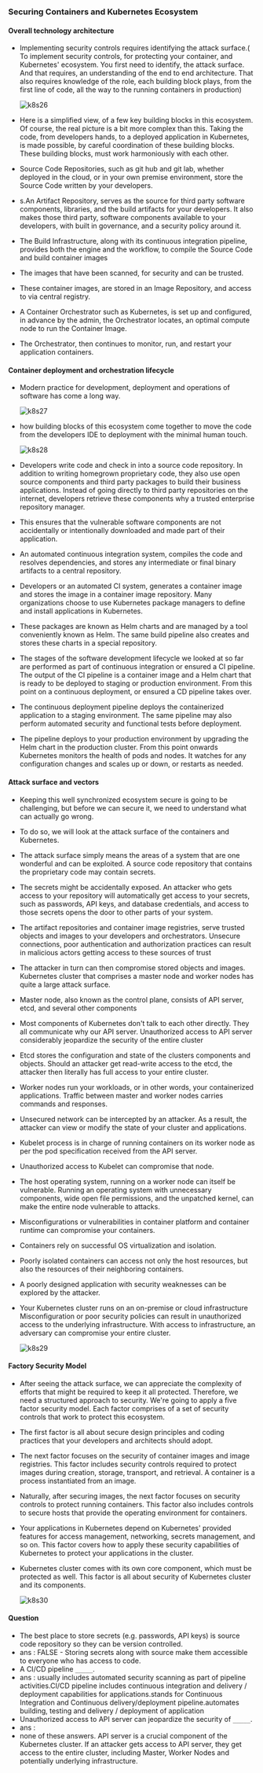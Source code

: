 ### Securing Containers and Kubernetes Ecosystem

#### Overall technology architecture

* Implementing security controls requires identifying the attack surface.( To implement security controls, for protecting your container, and Kubernetes' ecosystem. You first need to identify, the attack surface. And that requires, an understanding of the end to end architecture. That also requires knowledge of the role, each building block plays, from the first line of code, all the way to the running containers in production)

  ![k8s26](images/k8s26.png)

* Here is a simplified view, of a few key building blocks in this ecosystem. Of course, the real picture is a bit more complex than this. Taking the code, from developers hands, to a deployed application in Kubernetes, is made possible, by careful coordination of these building blocks. These building blocks, must work harmoniously with each other.

* Source Code Repositories, such as git hub and git lab, whether deployed in the cloud, or in your own premise environment, store the Source Code written by your developers.

* s.An Artifact Repository, serves as the source for third party software components, libraries, and the build artifacts for your developers. It also makes those third party, software components available to your developers, with built in governance, and a security policy around it. 

* The Build Infrastructure, along with its continuous integration pipeline, provides both the engine and the workflow, to compile the Source Code and build container images

* The images that have been scanned, for security and can be trusted. 

* These container images, are stored in an Image Repository, and access to via central registry. 

* A Container Orchestrator such as Kubernetes, is set up and configured, in advance by the admin, the Orchestrator locates, an optimal compute node to run the Container Image.

* The Orchestrator, then continues to monitor, run, and restart your application containers.

#### Container deployment and orchestration lifecycle

* Modern practice for development, deployment and operations of software has come a long way.

  ![k8s27](images/k8s27.png)

* how building blocks of this ecosystem come together to move the code from the developers IDE to deployment with the minimal human touch.

  ![k8s28](images/k8s28.png)

* Developers write code and check in into a source code repository. In addition to writing homegrown proprietary code, they also use open source components and third party packages to build their business applications. Instead of going directly to third party repositories on the internet, developers retrieve these components why a trusted enterprise repository manager. 

* This ensures that the vulnerable software components are not accidentally or intentionally downloaded and made part of their application. 

* An automated continuous integration system, compiles the code and resolves dependencies, and stores any intermediate or final binary artifacts to a central repository. 

* Developers or an automated CI system, generates a container image and stores the image in a container image repository. Many organizations choose to use Kubernetes package managers to define and install applications in Kubernetes. 

* These packages are known as Helm charts and are managed by a tool conveniently known as Helm. The same build pipeline also creates and stores these charts in a special repository. 

* The stages of the software development lifecycle we looked at so far are performed as part of continuous integration or ensured a CI pipeline. The output of the CI pipeline is a container image and a Helm chart that is ready to be deployed to staging or production environment. From this point on a continuous deployment, or ensured a CD pipeline takes over.

* The continuous deployment pipeline deploys the containerized application to a staging environment. The same pipeline may also perform automated security and functional tests before deployment.

* The pipeline deploys to your production environment by upgrading the Helm chart in the production cluster. From this point onwards Kubernetes monitors the health of pods and nodes. It watches for any configuration changes and scales up or down, or restarts as needed.

#### Attack surface and vectors

* Keeping this well synchronized ecosystem secure is going to be challenging, but before we can secure it, we need to understand what can actually go wrong. 

* To do so, we will look at the attack surface of the containers and Kubernetes. 

* The attack surface simply means the areas of a system that are one wonderful and can be exploited. A source code repository that contains the proprietary code may contain secrets. 

* The secrets might be accidentally exposed. An attacker who gets access to your repository will automatically get access to your secrets, such as passwords, API keys, and database credentials, and access to those secrets opens the door to other parts of your system.

* The artifact repositories and container image registries, serve trusted objects and images to your developers and orchestrators. Unsecure connections, poor authentication and authorization practices can result in malicious actors getting access to these sources of trust

* The attacker in turn can then compromise stored objects and images. Kubernetes cluster that comprises a master node and worker nodes has quite a large attack surface. 

* Master node, also known as the control plane, consists of API server, etcd, and several other components

* Most components of Kubernetes don't talk to each other directly. They all communicate why our API server. Unauthorized access to API server considerably jeopardize the security of the entire cluster

* Etcd stores the configuration and state of the clusters components and objects. Should an attacker get read-write access to the etcd, the attacker then literally has full access to your entire cluster. 

* Worker nodes run your workloads, or in other words, your containerized applications. Traffic between master and worker nodes carries commands and responses. 

* Unsecured network can be intercepted by an attacker. As a result, the attacker can view or modify the state of your cluster and applications.

* Kubelet process is in charge of running containers on its worker node as per the pod specification received from the API server. 

* Unauthorized access to Kubelet can compromise that node.

* The host operating system, running on a worker node can itself be vulnerable. Running an operating system with unnecessary components, wide open file permissions, and the unpatched kernel, can make the entire node vulnerable to attacks. 

* Misconfigurations or vulnerabilities in container platform and container runtime can compromise your containers. 

* Containers rely on successful OS virtualization and isolation. 

* Poorly isolated containers can access not only the host resources, but also the resources of their neighboring containers. 

* A poorly designed application with security weaknesses can be explored by the attacker. 

* Your Kubernetes cluster runs on an on-premise or cloud infrastructure Misconfiguration or poor security policies can result in unauthorized access to the underlying infrastructure. With access to infrastructure, an adversary can compromise your entire cluster.

  ![k8s29](images/k8s29.png)

#### Factory Security Model

* After seeing the attack surface, we can appreciate the complexity of efforts that might be required to keep it all protected. Therefore, we need a structured approach to security. We're going to apply a five factor security model.  Each factor comprises of a set of security controls that work to protect this ecosystem.

* The first factor is all about secure design principles and coding practices that your developers and architects should adopt.

* The next factor focuses on the security of container images and image registries. This factor includes security controls required to protect images during creation, storage, transport, and retrieval. A container is a process instantiated from an image. 

* Naturally, after securing images, the next factor focuses on security controls to protect running containers. This factor also includes controls to secure hosts that provide the operating environment for containers. 

* Your applications in Kubernetes depend on Kubernetes' provided features for access management, networking, secrets management, and so on. This factor covers how to apply these security capabilities of Kubernetes to protect your applications in the cluster.

* Kubernetes cluster comes with its own core component, which must be protected as well. This factor is all about security of Kubernetes cluster and its components.

  ![k8s30](images/k8s30.png)

#### Question

* The best place to store secrets (e.g. passwords, API keys) is source code repository so they can be version controlled.
* ans : FALSE - Storing secrets along with source make them accessible to everyone who has access to code.
* A CI/CD pipeline `_____`.
* ans : usually includes automated security scanning as part of pipeline activities.CI/CD pipeline includes continuous integration and delivery / deployment capabilities for applications.stands for Continuous Integration and Continuous delivery/deployment pipeline.automates building, testing and delivery / deployment of application
* Unauthorized access to API server can jeopardize the security of `_____`.
* ans : 
* none of these answers. API server is a crucial component of the Kubernetes cluster. If an attacker gets access to API server, they get access to the entire cluster, including Master, Worker Nodes and potentially underlying infrastructure.

